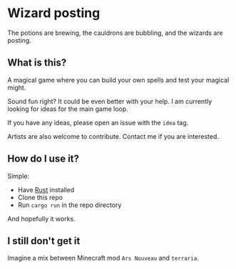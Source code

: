 # Wizard posting

The potions are brewing, the cauldrons are bubbling, and the wizards are posting.

## What is this?

A magical game where you can build your own spells and test your magical might.

Sound fun right? It could be even better with your help. I am currently looking for ideas for the main game loop. 

If you have any ideas, please open an issue with the `idea` tag.

Artists are also welcome to contribute. Contact me if you are interested.

## How do I use it?

Simple:

 - Have [Rust](https://www.rust-lang.org/) installed
 - Clone this repo
 - Run `cargo run` in the repo directory

And hopefully it works.

## I still don't get it

Imagine a mix between Minecraft mod `Ars Nouveau` and `terraria`.